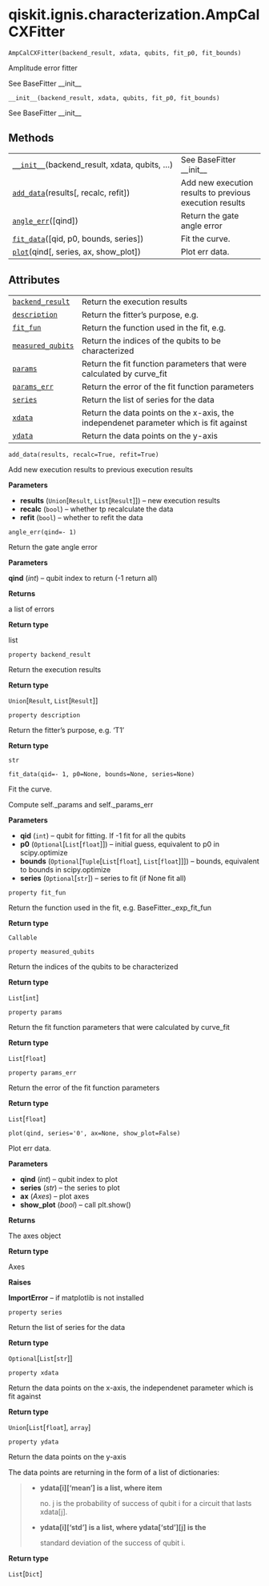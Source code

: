 # qiskit.ignis.characterization.AmpCalCXFitter

<span id="undefined" />

`AmpCalCXFitter(backend_result, xdata, qubits, fit_p0, fit_bounds)`

Amplitude error fitter

See BaseFitter \_\_init\_\_

<span id="undefined" />

`__init__(backend_result, xdata, qubits, fit_p0, fit_bounds)`

See BaseFitter \_\_init\_\_

## Methods

|                                                                                                                                                                 |                                                         |
| --------------------------------------------------------------------------------------------------------------------------------------------------------------- | ------------------------------------------------------- |
| [`__init__`](#qiskit.ignis.characterization.AmpCalCXFitter.__init__ "qiskit.ignis.characterization.AmpCalCXFitter.__init__")(backend\_result, xdata, qubits, …) | See BaseFitter \_\_init\_\_                             |
| [`add_data`](#qiskit.ignis.characterization.AmpCalCXFitter.add_data "qiskit.ignis.characterization.AmpCalCXFitter.add_data")(results\[, recalc, refit])         | Add new execution results to previous execution results |
| [`angle_err`](#qiskit.ignis.characterization.AmpCalCXFitter.angle_err "qiskit.ignis.characterization.AmpCalCXFitter.angle_err")(\[qind])                        | Return the gate angle error                             |
| [`fit_data`](#qiskit.ignis.characterization.AmpCalCXFitter.fit_data "qiskit.ignis.characterization.AmpCalCXFitter.fit_data")(\[qid, p0, bounds, series])        | Fit the curve.                                          |
| [`plot`](#qiskit.ignis.characterization.AmpCalCXFitter.plot "qiskit.ignis.characterization.AmpCalCXFitter.plot")(qind\[, series, ax, show\_plot])               | Plot err data.                                          |

## Attributes

|                                                                                                                                                   |                                                                                       |
| ------------------------------------------------------------------------------------------------------------------------------------------------- | ------------------------------------------------------------------------------------- |
| [`backend_result`](#qiskit.ignis.characterization.AmpCalCXFitter.backend_result "qiskit.ignis.characterization.AmpCalCXFitter.backend_result")    | Return the execution results                                                          |
| [`description`](#qiskit.ignis.characterization.AmpCalCXFitter.description "qiskit.ignis.characterization.AmpCalCXFitter.description")             | Return the fitter’s purpose, e.g.                                                     |
| [`fit_fun`](#qiskit.ignis.characterization.AmpCalCXFitter.fit_fun "qiskit.ignis.characterization.AmpCalCXFitter.fit_fun")                         | Return the function used in the fit, e.g.                                             |
| [`measured_qubits`](#qiskit.ignis.characterization.AmpCalCXFitter.measured_qubits "qiskit.ignis.characterization.AmpCalCXFitter.measured_qubits") | Return the indices of the qubits to be characterized                                  |
| [`params`](#qiskit.ignis.characterization.AmpCalCXFitter.params "qiskit.ignis.characterization.AmpCalCXFitter.params")                            | Return the fit function parameters that were calculated by curve\_fit                 |
| [`params_err`](#qiskit.ignis.characterization.AmpCalCXFitter.params_err "qiskit.ignis.characterization.AmpCalCXFitter.params_err")                | Return the error of the fit function parameters                                       |
| [`series`](#qiskit.ignis.characterization.AmpCalCXFitter.series "qiskit.ignis.characterization.AmpCalCXFitter.series")                            | Return the list of series for the data                                                |
| [`xdata`](#qiskit.ignis.characterization.AmpCalCXFitter.xdata "qiskit.ignis.characterization.AmpCalCXFitter.xdata")                               | Return the data points on the x-axis, the independenet parameter which is fit against |
| [`ydata`](#qiskit.ignis.characterization.AmpCalCXFitter.ydata "qiskit.ignis.characterization.AmpCalCXFitter.ydata")                               | Return the data points on the y-axis                                                  |

<span id="undefined" />

`add_data(results, recalc=True, refit=True)`

Add new execution results to previous execution results

**Parameters**

*   **results** (`Union`\[`Result`, `List`\[`Result`]]) – new execution results
*   **recalc** (`bool`) – whether tp recalculate the data
*   **refit** (`bool`) – whether to refit the data

<span id="undefined" />

`angle_err(qind=- 1)`

Return the gate angle error

**Parameters**

**qind** (*int*) – qubit index to return (-1 return all)

**Returns**

a list of errors

**Return type**

list

<span id="undefined" />

`property backend_result`

Return the execution results

**Return type**

`Union`\[`Result`, `List`\[`Result`]]

<span id="undefined" />

`property description`

Return the fitter’s purpose, e.g. ‘T1’

**Return type**

`str`

<span id="undefined" />

`fit_data(qid=- 1, p0=None, bounds=None, series=None)`

Fit the curve.

Compute self.\_params and self.\_params\_err

**Parameters**

*   **qid** (`int`) – qubit for fitting. If -1 fit for all the qubits
*   **p0** (`Optional`\[`List`\[`float`]]) – initial guess, equivalent to p0 in scipy.optimize
*   **bounds** (`Optional`\[`Tuple`\[`List`\[`float`], `List`\[`float`]]]) – bounds, equivalent to bounds in scipy.optimize
*   **series** (`Optional`\[`str`]) – series to fit (if None fit all)

<span id="undefined" />

`property fit_fun`

Return the function used in the fit, e.g. BaseFitter.\_exp\_fit\_fun

**Return type**

`Callable`

<span id="undefined" />

`property measured_qubits`

Return the indices of the qubits to be characterized

**Return type**

`List`\[`int`]

<span id="undefined" />

`property params`

Return the fit function parameters that were calculated by curve\_fit

**Return type**

`List`\[`float`]

<span id="undefined" />

`property params_err`

Return the error of the fit function parameters

**Return type**

`List`\[`float`]

<span id="undefined" />

`plot(qind, series='0', ax=None, show_plot=False)`

Plot err data.

**Parameters**

*   **qind** (*int*) – qubit index to plot
*   **series** (*str*) – the series to plot
*   **ax** (*Axes*) – plot axes
*   **show\_plot** (*bool*) – call plt.show()

**Returns**

The axes object

**Return type**

Axes

**Raises**

**ImportError** – if matplotlib is not installed

<span id="undefined" />

`property series`

Return the list of series for the data

**Return type**

`Optional`\[`List`\[`str`]]

<span id="undefined" />

`property xdata`

Return the data points on the x-axis, the independenet parameter which is fit against

**Return type**

`Union`\[`List`\[`float`], `array`]

<span id="undefined" />

`property ydata`

Return the data points on the y-axis

The data points are returning in the form of a list of dictionaries:

> *   **ydata\[i]\[‘mean’] is a list, where item**
>
>     no. j is the probability of success of qubit i for a circuit that lasts xdata\[j].
>
> *   **ydata\[i]\[‘std’] is a list, where ydata\[‘std’]\[j] is the**
>
>     standard deviation of the success of qubit i.

**Return type**

`List`\[`Dict`]
